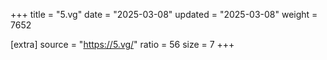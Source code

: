 +++
title = "5.vg"
date = "2025-03-08"
updated = "2025-03-08"
weight = 7652

[extra]
source = "https://5.vg/"
ratio = 56
size = 7
+++

